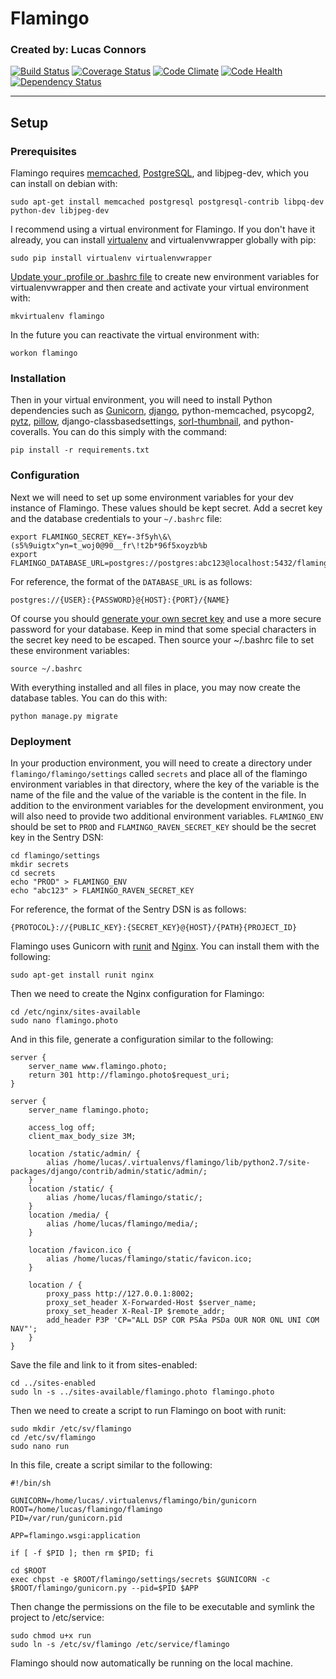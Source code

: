 # Flamingo
### Created by: Lucas Connors

[![Build Status](https://travis-ci.org/RevolutionTech/flamingo.svg?branch=master)](https://travis-ci.org/RevolutionTech/flamingo) [![Coverage Status](https://coveralls.io/repos/RevolutionTech/flamingo/badge.svg?branch=master&service=github)](https://coveralls.io/github/RevolutionTech/flamingo?branch=master)
[![Code Climate](https://codeclimate.com/github/RevolutionTech/flamingo/badges/gpa.svg)](https://codeclimate.com/github/RevolutionTech/flamingo)
[![Code Health](https://landscape.io/github/RevolutionTech/flamingo/master/landscape.svg?style=flat)](https://landscape.io/github/RevolutionTech/flamingo/master)
[![Dependency Status](https://www.versioneye.com/user/projects/5609e6a35a262f001e00058c/badge.svg?style=flat)](https://www.versioneye.com/user/projects/5609e6a35a262f001e00058c)

***

## Setup

### Prerequisites

Flamingo requires [memcached](http://memcached.org/), [PostgreSQL](http://www.postgresql.org/), and libjpeg-dev, which you can install on debian with:

    sudo apt-get install memcached postgresql postgresql-contrib libpq-dev python-dev libjpeg-dev

I recommend using a virtual environment for Flamingo. If you don't have it already, you can install [virtualenv](http://virtualenv.readthedocs.org/en/latest/virtualenv.html) and virtualenvwrapper globally with pip:

    sudo pip install virtualenv virtualenvwrapper

[Update your .profile or .bashrc file](http://virtualenvwrapper.readthedocs.org/en/latest/install.html#shell-startup-file) to create new environment variables for virtualenvwrapper and then create and activate your virtual environment with:

    mkvirtualenv flamingo

In the future you can reactivate the virtual environment with:

    workon flamingo

### Installation

Then in your virtual environment, you will need to install Python dependencies such as [Gunicorn](http://gunicorn.org/), [django](https://www.djangoproject.com/), python-memcached, psycopg2, [pytz](http://pytz.sourceforge.net/), [pillow](https://pillow.readthedocs.org/), django-classbasedsettings, [sorl-thumbnail](http://sorl-thumbnail.readthedocs.org/), and python-coveralls. You can do this simply with the command:

    pip install -r requirements.txt

### Configuration

Next we will need to set up some environment variables for your dev instance of Flamingo. These values should be kept secret. Add a secret key and the database credentials to your `~/.bashrc` file:

    export FLAMINGO_SECRET_KEY=-3f5yh\&\(s5%9uigtx^yn=t_woj0@90__fr\!t2b*96f5xoyzb%b
    export FLAMINGO_DATABASE_URL=postgres://postgres:abc123@localhost:5432/flamingo

For reference, the format of the `DATABASE_URL` is as follows:

    postgres://{USER}:{PASSWORD}@{HOST}:{PORT}/{NAME}

Of course you should [generate your own secret key](http://stackoverflow.com/a/16630719) and use a more secure password for your database. Keep in mind that some special characters in the secret key need to be escaped. Then source your ~/.bashrc file to set these environment variables:

    source ~/.bashrc

With everything installed and all files in place, you may now create the database tables. You can do this with:

    python manage.py migrate

### Deployment

In your production environment, you will need to create a directory under `flamingo/flamingo/settings` called `secrets` and place all of the flamingo environment variables in that directory, where the key of the variable is the name of the file and the value of the variable is the content in the file. In addition to the environment variables for the development environment, you will also need to provide two additional environment variables. `FLAMINGO_ENV` should be set to `PROD` and `FLAMINGO_RAVEN_SECRET_KEY` should be the secret key in the Sentry DSN:

    cd flamingo/settings
    mkdir secrets
    cd secrets
    echo "PROD" > FLAMINGO_ENV
    echo "abc123" > FLAMINGO_RAVEN_SECRET_KEY

For reference, the format of the Sentry DSN is as follows:

    {PROTOCOL}://{PUBLIC_KEY}:{SECRET_KEY}@{HOST}/{PATH}{PROJECT_ID}

Flamingo uses Gunicorn with [runit](http://smarden.org/runit/) and [Nginx](http://nginx.org/). You can install them with the following:

    sudo apt-get install runit nginx

Then we need to create the Nginx configuration for Flamingo:

    cd /etc/nginx/sites-available
    sudo nano flamingo.photo

And in this file, generate a configuration similar to the following:

    server {
        server_name www.flamingo.photo;
        return 301 http://flamingo.photo$request_uri;
    }

    server {
        server_name flamingo.photo;

        access_log off;
        client_max_body_size 3M;

        location /static/admin/ {
            alias /home/lucas/.virtualenvs/flamingo/lib/python2.7/site-packages/django/contrib/admin/static/admin/;
        }
        location /static/ {
            alias /home/lucas/flamingo/static/;
        }
        location /media/ {
            alias /home/lucas/flamingo/media/;
        }

        location /favicon.ico {
            alias /home/lucas/flamingo/static/favicon.ico;
        }

        location / {
            proxy_pass http://127.0.0.1:8002;
            proxy_set_header X-Forwarded-Host $server_name;
            proxy_set_header X-Real-IP $remote_addr;
            add_header P3P 'CP="ALL DSP COR PSAa PSDa OUR NOR ONL UNI COM NAV"';
        }
    }

Save the file and link to it from sites-enabled:

    cd ../sites-enabled
    sudo ln -s ../sites-available/flamingo.photo flamingo.photo

Then we need to create a script to run Flamingo on boot with runit:

    sudo mkdir /etc/sv/flamingo
    cd /etc/sv/flamingo
    sudo nano run

In this file, create a script similar to the following:

    #!/bin/sh

    GUNICORN=/home/lucas/.virtualenvs/flamingo/bin/gunicorn
    ROOT=/home/lucas/flamingo/flamingo
    PID=/var/run/gunicorn.pid

    APP=flamingo.wsgi:application

    if [ -f $PID ]; then rm $PID; fi

    cd $ROOT
    exec chpst -e $ROOT/flamingo/settings/secrets $GUNICORN -c $ROOT/flamingo/gunicorn.py --pid=$PID $APP

Then change the permissions on the file to be executable and symlink the project to /etc/service:

    sudo chmod u+x run
    sudo ln -s /etc/sv/flamingo /etc/service/flamingo

Flamingo should now automatically be running on the local machine.
